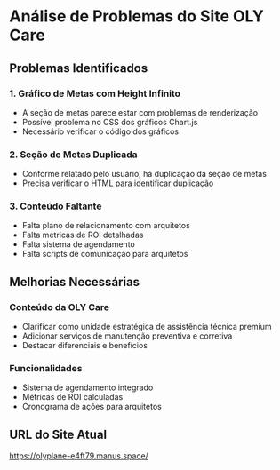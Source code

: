 # Análise de Problemas do Site OLY Care

## Problemas Identificados

### 1. Gráfico de Metas com Height Infinito
- A seção de metas parece estar com problemas de renderização
- Possível problema no CSS dos gráficos Chart.js
- Necessário verificar o código dos gráficos

### 2. Seção de Metas Duplicada
- Conforme relatado pelo usuário, há duplicação da seção de metas
- Precisa verificar o HTML para identificar duplicação

### 3. Conteúdo Faltante
- Falta plano de relacionamento com arquitetos
- Falta métricas de ROI detalhadas
- Falta sistema de agendamento
- Falta scripts de comunicação para arquitetos

## Melhorias Necessárias

### Conteúdo da OLY Care
- Clarificar como unidade estratégica de assistência técnica premium
- Adicionar serviços de manutenção preventiva e corretiva
- Destacar diferenciais e benefícios

### Funcionalidades
- Sistema de agendamento integrado
- Métricas de ROI calculadas
- Cronograma de ações para arquitetos

## URL do Site Atual
https://olyplane-e4ft79.manus.space/


